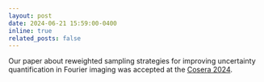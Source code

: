 ```yaml
---
layout: post
date: 2024-06-21 15:59:00-0400
inline: true
related_posts: false
---
```


Our paper about reweighted sampling strategies for improving uncertainty quantification in Fourier imaging was accepted at the [Cosera 2024](https://cosera2024.com/).
 
